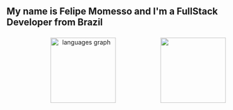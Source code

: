<h2 align="left">My name is Felipe Momesso and I'm a FullStack Developer from Brazil</h2>

###

<div align="center">
  <img align="right" height="150" src="https://i.pinimg.com/originals/7a/d1/f4/7ad1f4c5a9d6f73104ab11217d33827c.gif"  />

  <img src="https://github-readme-stats.vercel.app/api/top-langs?username=Momessito&locale=en&hide_title=false&layout=compact&card_width=320&langs_count=5&theme=dracula&hide_border=false" height="150" alt="languages graph"  />
</div>

###


###
